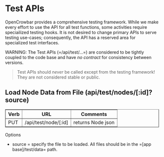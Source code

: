 # Test APIs

OpenCrowbar provides a comprehensive testing framework.  While we make every effort to use the API for all test functions, some activities require speciailized testing hooks.  It is not desired to change primary APIs to serve testing use-cases; consequently, the API has a reserved area for specialized test interfaces.

WARNING: The Test APIs (=/api/test/...=) are considered to be tightly coupled to the code base and have *no contract* for consistency between versions.

> Test APIs should _never_ be called except from the testing framework!  They are not considered stable or public.

## Load Node Data from File (api/test/nodes/[:id]?source)

<table border=1>
  <tr><th> Verb </th><th> URL                       </th><th> Comments </th></tr>
  <tr><td> PUT  </td><td> /api/test/node/[:id]      </td><td> returns Node json </td></tr> 
</table>

Options
   * source = specify the file to be loaded.  All files should be in the =[app base]/test/data= path.
